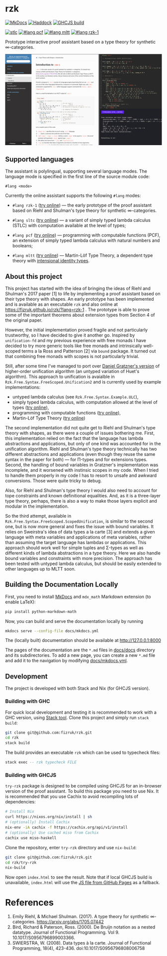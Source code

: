 # rzk


[![MkDocs](https://shields.io/badge/MkDocs-documentation-informational)](https://fizruk.github.io/rzk/split.html)
[![Haddock](https://shields.io/badge/Haddock-documentation-informational)](https://fizruk.github.io/rzk/haddock/index.html)
[![GHCJS build](https://github.com/fizruk/rzk/actions/workflows/ghcjs.yml/badge.svg)](https://github.com/fizruk/rzk/actions/workflows/ghcjs.yml)

[![stlc](https://shields.io/static/v1?label=lang&message=stlc&color=blueviolet)](https://fizruk.github.io/rzk/?lang=stlc)
[![`#lang pcf`](https://shields.io/static/v1?label=lang&message=pcf&color=blueviolet)](https://fizruk.github.io/rzk/?lang=pcf)
[![`#lang mltt`](https://shields.io/static/v1?label=lang&message=mltt&color=blueviolet)](https://fizruk.github.io/rzk/?lang=mltt)
[![`#lang rzk-1`](https://shields.io/static/v1?label=lang&message=rzk-1&color=blueviolet)](https://fizruk.github.io/rzk/?lang=rzk-1)

Prototype interactive proof assistant based on a type theory for synthetic ∞-categories.

[![Early prototype demo.](images/split-demo.png)](https://fizruk.github.io/rzk/split.html)

## Supported languages

The assistant is polylingual, supporting several language modes. The language mode is specified in the first line of the source module code:

```
#lang <mode>
```

Currently the online assistant supports the following `#lang` modes:

- `#lang rzk-1` ([try online](https://fizruk.github.io/rzk/?lang=rzk-1)) —
  the early prototype of the proof assistant based on Riehl and Shulman's type theory for synthetic ∞-categories.

- `#lang sltc` ([try online](https://fizruk.github.io/rzk/?lang=stlc)) —
  a variant of simply typed lambda calculus (STLC) with computation available at the level of types;

- `#lang pcf` ([try online](https://fizruk.github.io/rzk/?lang=pcf)) —
  programming with computable functions (PCF), an extension of simply typed lambda calculus with natural numbers and booleans;

- `#lang mltt` ([try online](https://fizruk.github.io/rzk/?lang=mltt)) —
  Martin-Löf Type Theory, a dependent type theory with [intensional identity types](https://ncatlab.org/nlab/show/identity+type).

## About this project

This project has started with the idea of bringing the ideas of Riehl and Shulman's 2017 paper [1] to life by implementing a proof assistant based on their type theory with shapes.
An early prototype has been implemented and is available as an executable `rzk` and also online at https://fizruk.github.io/rzk/?lang=rzk-1 .
The prototype is able to prove some of the important theorems about extension types from Section 4 of the original paper.

However, the initial implementation proved fragile and not particularly trustworthy, so I have decided to give it another go. Inspired by `unification-fd` and my previous experience with free monads I have decided to try more generic tools like free monads and intrinsically well-scoped terms a la Ross and Patterson [2] via `bound` package. It turned out that combining free monads with scopes is not particularly trivial.

Still, after some time I've managed to port over [Daniel Gratzner's version](https://github.com/jozefg/higher-order-unification) of higher-order unification algorithm (an untyped variation of Huet's algorithm). This approach to unification is avaialble in `Rzk.Free.Syntax.FreeScoped.Unification2` and is currently used by example implementations:
- untyped lambda calculus (see `Rzk.Free.Syntax.Example.ULC`),
- simply typed lambda calculus, with computation allowed at the level of types ([try online](https://fizruk.github.io/rzk/?lang=stlc)),
- programming with computable functions ([try online](https://fizruk.github.io/rzk/?lang=pcf)),
- Martin-Löf Type Theory ([try online](https://fizruk.github.io/rzk/?lang=mltt))

The second implementation did not quite get to Riehl and Shulman's type theory with shapes, as there were a couple of issues bothering me. First, this implementation relied on the fact that the language has lambda abstractions and applications, but only of one kind was accounted for in the unification algorithm. Riehl and Shulman's type theory technically has two different abstractions and applications (even though they reuse the same syntax in the paper for both) — for Π-types and for extensions types. Second, the handling of bound variables in Gratzner's implementation was incomplete, and it worsened with instinsic scopes in my code. When I tried to handle them properly in my code I has to resort to unsafe and awkward conversions. Those were quite tricky to debug.

Also, for Riehl and Shulman's type theory I would also need to account for tope constraints and known definitional equalities. And, as it is a three-layer type theory, perhaps, there is also a way to make those layers explicit and modular in the implementation.

So the third attempt, available in `Rzk.Free.Syntax.FreeScoped.ScopedUnification`, is similar to the second one, but is now more general and fixes the issue with bound variables. It relies on Sweirstra's idea of data types a la carte [3] and extends a given language with meta variables and applications of meta variables, rather than assuming the target language has lambdas or applications. This approach should work well for simple tuples and Σ-types as well as different kinds of lambda abstractions in a type theory. Here we also handle bound variables and constraints with more precision. The approach has been tested with untyped lambda calculus, but should be easily extended to other languages up to MLTT soon.

## Building the Documentation Locally

First, you need to install [MkDocs](https://www.mkdocs.org/getting-started/) and `mdx_math` Markdown extension (to enable LaTeX):

```sh
pip install python-markdown-math
```

Now, you can build and serve the documentation locally by running

```sh
mkdocs serve --config-file docs/mkdocs.yml
```

The (locally built) documentation should be available at http://127.0.0.1:8000

The pages of the documentation are the `*.md` files in [docs/docs](docs/docs) directory and its subdirectories.
To add a new page, you can create a new `*.md` file and add it to the navigation by modifying [docs/mkdocs.yml](docs/mkdocs.yml).

## Development

The project is developed with both Stack and Nix (for GHCJS version).

### Building with GHC

For quick local development and testing it is recommended to work with a GHC version, using [Stack tool](https://docs.haskellstack.org/en/stable/README/). Clone this project and simply run `stack build`:

```sh
git clone git@github.com:fizruk/rzk.git
cd rzk
stack build
```

The build provides an executable `rzk` which can be used to typecheck files:

```haskell
stack exec -- rzk typecheck FILE
```

### Building with GHCJS

`try-rzk` package is designed to be compiled using GHCJS for an in-browser version of the proof assistant. To build this package you need to use Nix. It is recommended that you use Cachix to avoid recompiling lots of dependencies:

```sh
# Install Nix
curl https://nixos.org/nix/install | sh
# (optionally) Install Cachix
nix-env -iA cachix -f https://cachix.org/api/v1/install
# (optionally) Use cached miso from Cachix
cachix use miso-haskell
```

Clone the repository, enter `try-rzk` directory and use `nix-build`:
```sh
git clone git@github.com:fizruk/rzk.git
cd rzk/try-rzk
nix-build
```

Now open `index.html` to see the result. Note that if local GHCJS build is unavailable, `index.html` will use the [JS file from GitHub Pages](https://fizruk.github.io/rzk/result/bin/try-rzk.jsexe/all.js) as a fallback.

# References

1. Emily Riehl, & Michael Shulman. (2017). A type theory for synthetic ∞-categories. https://arxiv.org/abs/1705.07442
2. Bird, Richard & Paterson, Ross. (2000). De Bruijn notation as a nested datatype. Journal of Functional Programming. Vol 9. 10.1017/S0956796899003366. 
3. SWIERSTRA, W. (2008). Data types à la carte. Journal of Functional Programming, 18(4), 423-436. doi:10.1017/S0956796808006758
